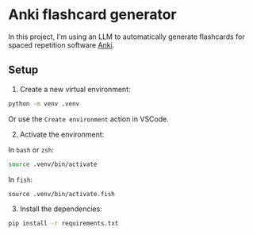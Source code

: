 # Anki flashcard generator


In this project, I'm using an LLM to automatically generate flashcards for spaced repetition software [Anki](https://apps.ankiweb.net/).


## Setup

1. Create a new virtual environment:

```bash
python -m venv .venv
```

Or use the `Create environment` action in VSCode.

2. Activate the environment:

In `bash` or `zsh`:

```bash
source .venv/bin/activate
```

In `fish`:
```fish
source .venv/bin/activate.fish
```

3. Install the dependencies:

```bash
pip install -r requirements.txt
```


